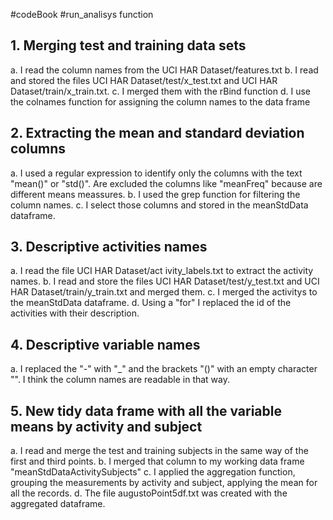 #codeBook 
#run_analisys function

## 1. Merging test and training data sets

a. I read the column names from the UCI HAR Dataset/features.txt
b. I read and stored the files UCI HAR Dataset/test/x_test.txt and UCI HAR Dataset/train/x_train.txt.
c. I merged them with the rBind function
d. I use the colnames function for assigning the column names to the data frame

## 2. Extracting the mean and standard deviation columns

a. I used a regular expression to identify only the columns with the text "mean()" or "std()". Are excluded the columns like "meanFreq" because are different means meassures.
b. I used the grep function for filtering the column names.
c. I select those columns and stored in the meanStdData dataframe.

## 3. Descriptive activities names

a. I read the file UCI HAR Dataset/act ivity_labels.txt to extract the activity names.
b. I read and store the files UCI HAR Dataset/test/y_test.txt and UCI HAR Dataset/train/y_train.txt and merged them.
c. I merged the activitys to the meanStdData dataframe.
d. Using a "for" I replaced the id of the activities with their description.

## 4. Descriptive variable names

a. I replaced the "-" with "_" and the brackets "()" with an empty character "". I think the column names are readable in that way.

## 5. New tidy data frame with all the variable means by activity and subject

a. I read and merge the test and training subjects in the same way of the first and third points.
b. I merged that column to my working data frame "meanStdDataActivitySubjects"
c. I applied the aggregation function, grouping the measurements by activity and subject, applying the mean for all the records.
d. The file augustoPoint5df.txt was created with the aggregated dataframe.

